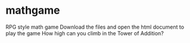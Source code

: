 # mathgame
RPG style math game
Download the files and open the html document to play the game
How high can you climb in the Tower of Addition?
